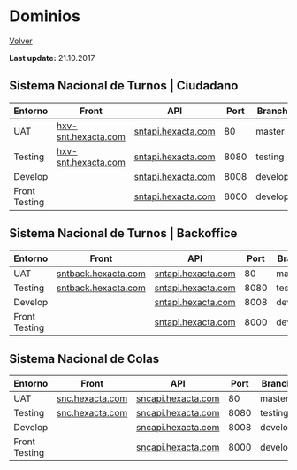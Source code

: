 Dominios
========

[Volver](../README.md)

__Last update:__ 21.10.2017

## Sistema Nacional de Turnos | Ciudadano  

| Entorno | Front | API | Port | Branch | Database |
|---------|-------|-----|------|--------|----------|
| UAT | [hxv-snt.hexacta.com](http://hxv-snt.hexacta.com) | [sntapi.hexacta.com](http://sntapi.hexacta.com) | 80 |master | snt_uat |
| Testing | [hxv-snt.hexacta.com](http://hxv-snt.hexacta.com:8080) | [sntapi.hexacta.com](http://sntapi.hexacta.com:8080) | 8080 | testing | snt_testing |
| Develop | | [sntapi.hexacta.com](http://sntapi.hexacta.com:8008) | 8008 | develop | snt_develop |
| Front Testing | | [sntapi.hexacta.com](http://sntapi.hexacta.com:8000) | 8000 | develop | snt_unit |

## Sistema Nacional de Turnos | Backoffice

| Entorno | Front | API | Port |Branch | Database |
|---------|-------|-----|------|-------|----------|
| UAT | [sntback.hexacta.com](http://sntback.hexacta.com) | [sntapi.hexacta.com](http://sntapi.hexacta.com) | 80 | master | snt_uat |
| Testing | [sntback.hexacta.com](http://sntback.hexacta.com:8080) | [sntapi.hexacta.com](http://sntapi.hexacta.com:8080) | 8080 | testing | snt_testing |
| Develop | | [sntapi.hexacta.com](http://sntapi.hexacta.com:8008) | 8008 | develop | snt_develop |
| Front Testing | | [sntapi.hexacta.com](http://sntapi.hexacta.com:8000) | 8000 | develop | snt_unit |

## Sistema Nacional de Colas  

| Entorno | Front | API | Port | Branch | Database |
|---------|-------|-----|------|--------|----------|
| UAT | [snc.hexacta.com](http://snc.hexacta.com) | [sncapi.hexacta.com](http://sncapi.hexacta.com) | 80 |master | snc_uat |
| Testing | [snc.hexacta.com](http://snc.hexacta.com:8080) | [sncapi.hexacta.com](http://sncapi.hexacta.com:8080) | 8080 | testing | snc_testing |
| Develop | | [sncapi.hexacta.com](http://sncapi.hexacta.com:8008) | 8008 | develop | snc_develop |
| Front Testing | | [sncapi.hexacta.com](http://sncapi.hexacta.com:8000) | 8000 | develop | snc_unit |